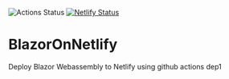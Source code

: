 ![Actions Status](https://github.com/ramhemasri/BlazorOnNetlify/workflows/BlazorOnNetlify/badge.svg) [![Netlify Status](https://api.netlify.com/api/v1/badges/6e651ebe-f756-4372-9afa-b0cadfddea70/deploy-status)](https://app.netlify.com/sites/blazorwasm/deploys)
# BlazorOnNetlify
Deploy Blazor Webassembly to Netlify using github actions
dep1
